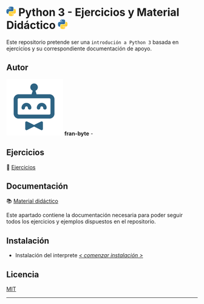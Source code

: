 # <img src="mdArchives/py.png"/> Python 3 - Ejercicios y Material Didáctico <img src="mdArchives/py.png"/>


Este repositorio pretende ser una `introdución a Python 3` basada en ejercicios y su correspondiente documentación de apoyo.
## Autor ️
<img src="mdArchives/logo.png"/> **fran-byte** -

## Ejercicios
:pencil: [Ejercicios](/tests/indicetests.md)

## Documentación
:books: [Material didáctico](/documentation/indicedocu.md)

Este apartado contiene la documentación necesaria para poder seguir todos los ejercicios y ejemplos dispuestos en el repositorio.

## Instalación
+ Instalación del interprete _[< comenzar instalación >](https://www.python.org/downloads/)_
## Licencia
[MIT](https://choosealicense.com/licenses/mit/)

---
